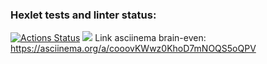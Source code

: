 ### Hexlet tests and linter status:
[![Actions Status](https://github.com/SebastianAguilar12/fullstack-javascript-project-98/actions/workflows/hexlet-check.yml/badge.svg)](https://github.com/SebastianAguilar12/fullstack-javascript-project-98/actions)
<a href=https://codeclimate.com/github/SebastianAguilar12/fullstack-javascript-project-98/maintainability><img src=https://api.codeclimate.com/v1/badges/c305b6706f06dbfc8c1e/maintainability /></a>
Link asciinema brain-even: https://asciinema.org/a/cooovKWwz0KhoD7mNOQS5oQPV
